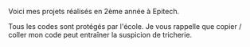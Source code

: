 Voici mes projets réalisés en 2ème année à Epitech.

Tous les codes sont protégés par l'école.
Je vous rappelle que copier / coller mon code peut entraîner la suspicion de tricherie.
